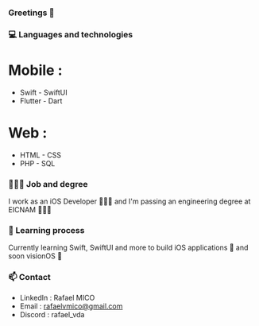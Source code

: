 ### Greetings 👋

<!--
**rafaelvda/rafaelvda** is a ✨ _special_ ✨ repository because its `README.md` (this file) appears on your GitHub profile.

Here are some ideas to get you started:

- 🔭 I’m currently working on ...
- 🌱 I’m currently learning ...
- 👯 I’m looking to collaborate on ...
- 🤔 I’m looking for help with ...
- 💬 Ask me about ...
- 📫 How to reach me: ...
- 😄 Pronouns: ...
- ⚡ Fun fact: ...
-->

### 💻 Languages and technologies

# Mobile :
- Swift - SwiftUI
- Flutter - Dart

# Web :
- HTML - CSS
- PHP - SQL

### 👨🏻‍💻 Job and degree

I work as an iOS Developer 👨🏻‍💻 and I'm passing an engineering degree at EICNAM 👨🏻‍🎓

### 🌱 Learning process

Currently learning Swift, SwiftUI and more to build iOS applications 📱 and soon visionOS 👀

### 📫 Contact

- LinkedIn : Rafael MICO
- Email : rafaelvmico@gmail.com
- Discord : rafael_vda
